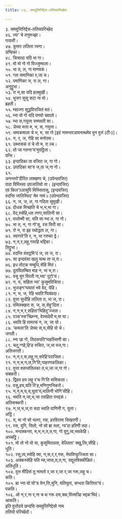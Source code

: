 ```yaml
---
title: ०३. समवुत्तिनिद्देस-ततियपरिच्छेद

---
```

३. समवुत्तिनिद्देस-ततियपरिच्छेद  
४६. त्या’ चे तनुमज्झा।  
गायत्ती।  
४७. कुमार ललिता ज्स्गा।  
उण्हिका।  
४८. चित्रपदा यदि भा गा।  
४९. मो मो गो गो विज्‍जुम्माला।  
५०. भा त, ल, गा माणवकं।  
५१. ग्ला समानिका र,जा च।  
५२. पमाणिका ज, रा ल, गा।  
अनुट्ठुभा।  
५३. रा न,सा यदि हलमुखी।  
५४. भुजग सुसु सटा ना मो।  
ब्रहती।  
५५. म्साज्गा सुद्धविराजितं मतं।  
५६. म्ना यो गो यदि पणवो ख्यातो।  
५७. म्भा स,गयुत्ता रुम्मवती सा।  
५८. ञेय्या मत्ता म, भ, स, गयुत्ता।  
५९. चम्पकमाला चे भ, म, सा गो [इदं नामन्तरञापनत्थमेव पुन वुत्तं (टी॰)]।  
६०. न, र, ज, गेहि सा मनोरमा।  
६१. उब्भासकं तं चे तो म, रा ल्च।  
६२. तो जा गरुना’य’मुपट्ठिता।  
पन्ति।  
६३. इन्दादिका ता वजिरा ज, गा गो।  
६४. उपादिका सा’व ज,ता ज,गा गो।  
६५.  
अनन्तरो’दीरित लक्खणा चे, (उपेन्दवजिर)  
पादा विमिस्सा उपजातियो ता। (इन्दवजिर)  
एवं किल’ञ्‍ञासुपि मिस्सितासु, (इन्दवजिर)  
वदन्ति जातिस्विद’ मेव नामं॥ (उपेन्दवजिर)  
६६. न, ज, ज, ल, गा गदिता सुमुखी।  
६७. दोधक मिच्छति चे भ,भ,भा गा।  
६८. वेद,स्सेहि,ध्ता त्गगा,सालिनी सा।  
६९. वातोम्मी सा, यति सा म्भा त, गा गो।  
७०. भा त, न, गा गो’सु, रस सिरी सा।  
७१. रो न, रा इह रथोद्धता ल, गा।  
७२. स्वागते’ति र, न, भा गरुका द्वे।  
७३. न,न,र,लहु,गरूहि भद्दिका।  
तिट्ठुभा।  
७४. वदन्ति वंसट्ठमि’दं ज, ता ज, रा।  
७५. सा इन्दवंसा खलु यत्थ ता ज,रा।  
७६. इध तोटक मम्बुधि,सेहि मितं।  
७७. दुतविलम्बित माह न, भा भ,रा।  
७८. वसु युग विरती ना,म्या’ पुटो’यं।  
७९. न, य, सहिता न्या’ कुसुमविचित्ता।  
८०. भुजङ्ग’प्पयातं भवे वेद, येहि।  
८१. न, भ, ज, रेहि भवति’प्पियंवदा।  
८२. वुत्ता सुधीहि ललिता त, भा ज, रा।  
८३. पमितक्खरा स, ज, स,सेहु’दिता।  
८४. न,न,भ,र,सहिता’भिहितु’ज्‍जला।  
८५. पञ्‍च’स्स’च्छिन्‍ना, वेस्सदेवी म,मा या।  
८६. भवति हि तामरसं न, ज, जा यो।  
८७. ‘कमला’ति ञेय्या स,य,सेहि यो चे।  
जगती।  
८८. म्ना ज्रा गो, तिदसयति’प्पहस्सिणी सा।  
८९. चतु,ग्गहे,हि’ह रुचिरा, ज,भा स्ज,गा।  
अतिजगती।  
९०. न,न,र,स,लहु,गा,सरेहि’पराजिता।  
९१. न,न,भ,न,ल,गि’ति,प्पहरणकलिका।  
९२. वुत्ता वसन्ततिलका त,भ,जा ज,गा गो।  
सक्‍करी।  
९३. द्विहत हय लहु र’थ गि’ति ससिकला।  
९४. वसु,हय,यति रि’ह,मणिगुणनिकरो।  
९५. न,न,म,य,य,युता’यं,मालिनी भोगि’सीहि।  
९६. भवति न,जा,भ,जा रसहिता पभद्दकं।  
अतिसक्‍करी।  
९७. न,ज,भ,ज,रा सदा भवति वाणिनी ग, युत्ता।  
अट्ठि।  
९८. य, मा नो सो भल्गा, रस, हरविरामा सिखरणी।  
९९. रस, युगि, सितो, नो सो म्रा स्ला, ग्य’दा हरिणी तदा।  
१००. मन्दक्‍कन्ता, म,भ,न,त,त,गा, गो युगु,त्व,स्सकेहि।  
अच्‍चट्ठि।  
१०१. मो तो नो यो या, कुसुमितलता, वेल्‍लिता’ क्खु,त्वि,सीहि।  
धुति।  
१०२. रसु,त्व,स्सेहि य्मा, न,स,र,र,गरू, मेघविप्फुज्‍जिता सा।  
१०३. अक्‍कस्सेहि यति म्स,जास,त,त,गा, सद्दूलविक्‍कीळितं।  
अतिधुति।  
१०४. वुत्त मीदिसं तु नामतो र,जा र,जा र,जा गरू,लहू च।  
कति।  
१०५. म्रा भ्ना यो यो’त्र येन,त्ति,मुनि, यतियुता, सन्धरा कित्तिता’यं।  
पकति।  
१०६. ओ न,र,ना र,ना च थ गरू दस,क्‍क,विरमञ्हि भद्दक’मिदं।  
आकति।  
इति वुत्तोदये छन्दसि समवुत्तिनिद्देसो नाम  
ततियो परिच्छेदो।  
